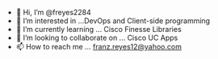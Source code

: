 - 👋 Hi, I’m @freyes2284
- 👀 I’m interested in ...DevOps and Client-side programming 
- 🌱 I’m currently learning ... Cisco Finesse Libraries 
- 💞️ I’m looking to collaborate on ... Cisco UC Apps
- 📫 How to reach me ... franz.reyes12@yahoo.com

<!---
freyes2284/freyes2284 is a ✨ special ✨ repository because its `README.md` (this file) appears on your GitHub profile.
You can click the Preview link to take a look at your changes.
--->
